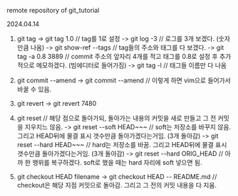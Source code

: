 remote repository of git_tutorial

2024.04.14

1. git tag
-> git tag 1.0
   // tag를 1로 설정
-> git log -3
   // 로그를 3개 보겠다. (숫자만큼 나옴)
-> git show-ref --tags
   // tag들의 주소와 태그를 다 보겠다.
-> git tag -a 0.8 3889
   // commit 주소의 앞자리 4개를 적고 태그를 0.8로 설정 후 추가적으로 메모하겠다. (빔에디터로 들어가짐)
-> git tag -l
   // 태그들 이름만 다 나옴
   
3. git commit --amend
-> git commit --amend
   // 이렇게 하면 vim으로 들어가서 바꿀 수 있음.

5. git revert
-> git revert 7480 

6. git reset 
  // 해당 점으로 돌아가되, 돌아가는 내용의 커밋을 새로 만들고 그 전 커밋을 지우지느 않음.
-> git reset --soft HEAD~~~
   // soft는 저장소를 바꾸지 않음. 그리고 HEAD뒤에 물결 표시 갯수만큼 돌아가겠다는거임. (3개 돌아감)
-> git reset --hard HEAD~~~
   // hard는 저장소를 바꿈. 그리고 HEAD뒤에 물결 표시 갯수만큼 돌아가겠다는거임. (3개 돌아감)
-> git reset --hard ORIG_HEAD
   // 아까 한 행위를 복구하겠다. soft로 했을 때는 hard 자리에 soft 넣으면 됨.
   
8. git checkout HEAD filename
-> git checkout HEAD -- README.md
   // checkout은 해당 지점 커밋으로 돌아감. 그리고 그 전의 커밋 내용을 다 지움.
